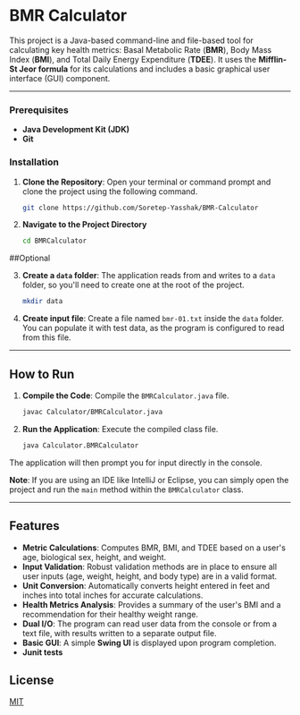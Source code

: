 # BMR Calculator

This project is a Java-based command-line and file-based tool for calculating key health metrics: Basal Metabolic Rate (**BMR**), Body Mass Index (**BMI**), and Total Daily Energy Expenditure (**TDEE**). It uses the **Mifflin-St Jeor formula** for its calculations and includes a basic graphical user interface (GUI) component.

-----
### Prerequisites

  * **Java Development Kit (JDK)**
  * **Git**

### Installation

1.  **Clone the Repository**: Open your terminal or command prompt and clone the project using the following command.

    ```bash
    git clone https://github.com/Soretep-Yasshak/BMR-Calculator
    ```

2.  **Navigate to the Project Directory**

    ```bash
    cd BMRCalculator
    ```
    
##Optional

3.  **Create a `data` folder**: The application reads from and writes to a `data` folder, so you'll need to create one at the root of the project.

    ```bash
    mkdir data
    ```

4.  **Create input file**: Create a file named `bmr-01.txt` inside the `data` folder. You can populate it with test data, as the program is configured to read from this file.

-----

## How to Run

1.  **Compile the Code**: Compile the `BMRCalculator.java` file.

    ```bash
    javac Calculator/BMRCalculator.java
    ```

2.  **Run the Application**: Execute the compiled class file.

    ```bash
    java Calculator.BMRCalculator
    ```

The application will then prompt you for input directly in the console.

**Note**: If you are using an IDE like IntelliJ or Eclipse, you can simply open the project and run the `main` method within the `BMRCalculator` class.

-----

## Features

  * **Metric Calculations**: Computes BMR, BMI, and TDEE based on a user's age, biological sex, height, and weight.
  * **Input Validation**: Robust validation methods are in place to ensure all user inputs (age, weight, height, and body type) are in a valid format.
  * **Unit Conversion**: Automatically converts height entered in feet and inches into total inches for accurate calculations.
  * **Health Metrics Analysis**: Provides a summary of the user's BMI and a recommendation for their healthy weight range.
  * **Dual I/O**: The program can read user data from the console or from a text file, with results written to a separate output file.
  * **Basic GUI**: A simple **Swing UI** is displayed upon program completion.
  * **Junit tests**


## License

[MIT](https://choosealicense.com/licenses/mit/)
